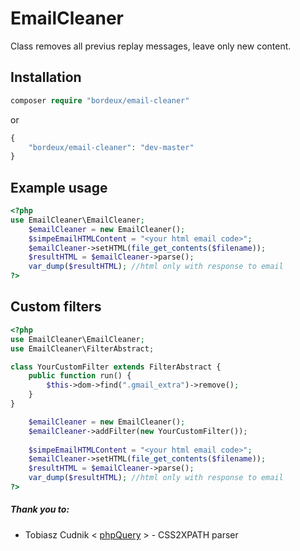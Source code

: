 # EmailCleaner

Class removes all previus replay messages, leave only new content.
## Installation
```php
composer require "bordeux/email-cleaner"
```
or
```php
{
	"bordeux/email-cleaner": "dev-master"
}
```

## Example usage
```php
<?php
use EmailCleaner\EmailCleaner;
    $emailCleaner = new EmailCleaner();
    $simpeEmailHTMLContent = "<your html email code>";
    $emailCleaner->setHTML(file_get_contents($filename));
    $resultHTML = $emailCleaner->parse();
    var_dump($resultHTML); //html only with response to email
?>
```


## Custom filters
```php
<?php
use EmailCleaner\EmailCleaner;
use EmailCleaner\FilterAbstract;

class YourCustomFilter extends FilterAbstract {
    public function run() {
        $this->dom->find(".gmail_extra")->remove();
    }
}

    $emailCleaner = new EmailCleaner();
    $emailCleaner->addFilter(new YourCustomFilter());
    
    $simpeEmailHTMLContent = "<your html email code>";
    $emailCleaner->setHTML(file_get_contents($filename));
    $resultHTML = $emailCleaner->parse();
    var_dump($resultHTML); //html only with response to email
?>
```



##### Thank you to:
* Tobiasz Cudnik < [phpQuery](https://github.com/TobiaszCudnik/phpquery) > - CSS2XPATH parser